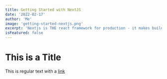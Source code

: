 ```yaml
---
title: Getting Started with NextJS
date: '2022-02-17'
author: 'Me'
image: 'getting-started-nextjs.png'
excerpt: 'Nextjs is THE react framework for production - it makes building FS react apps / sites.'
isFeatured: false
---
```


# This is a Title

This is regular text with a [link](https://github.com/SirHarveyBix)
